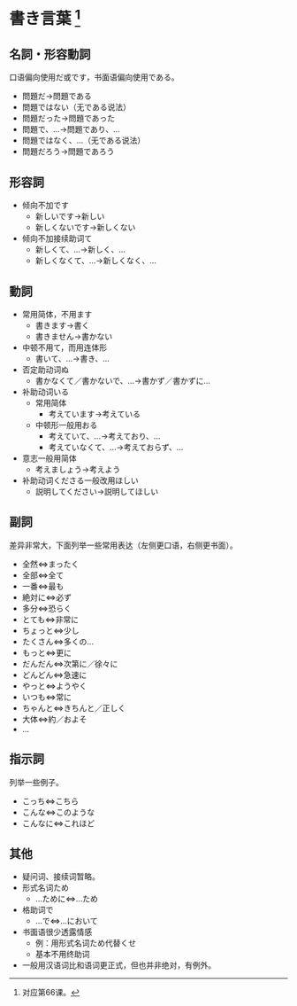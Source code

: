 # 書き言葉 [^title]


## 名詞・形容動詞

口语偏向使用だ或です，书面语偏向使用である。
- 問題だ→問題である
- 問題ではない（无である说法）
- 問題だった→問題であった
- 問題で、...→問題であり、...
- 問題ではなく、...（无である说法）
- 問題だろう→問題であろう

## 形容詞
- 倾向不加です
  - 新しいです→新しい
  - 新しくないです→新しくない
- 倾向不加接续助词て
  - 新しくて、...→新しく、...
  - 新しくなくて、...→新しくなく、...

## 動詞
- 常用简体，不用ます
  - 書きます→書く
  - 書きません→書かない
- 中顿不用て，而用连体形
  - 書いて、...→書き、...
- 否定助动词ぬ
  - 書かなくて／書かないで、...→書かず／書かずに...
- 补助动词いる
  - 常用简体
    - 考えています→考えている
  - 中顿形一般用おる
    - 考えていて、...→考えており、...
    - 考えていなくて、...→考えておらず、...
- 意志一般用简体
  - 考えましょう→考えよう
- 补助动词くださる一般改用ほしい
  - 説明してください→説明してほしい

## 副詞

差异非常大，下面列举一些常用表达（左侧更口语，右侧更书面）。
- 全然⇔まったく
- 全部⇔全て
- 一番⇔最も
- 絶対に⇔必ず
- 多分⇔恐らく
- とても⇔非常に
- ちょっと⇔少し
- たくさん⇔多くの...
- もっと⇔更に
- だんだん⇔次第に／徐々に
- どんどん⇔急速に
- やっと⇔ようやく
- いつも⇔常に
- ちゃんと⇔きちんと／正しく
- 大体⇔約／およそ
- ...

## 指示詞

列举一些例子。
- こっち⇔こちら
- こんな⇔このような
- こんなに⇔これほど

## 其他
- 疑问词、接续词暂略。
- 形式名词ため
  - ...ために⇔...ため
- 格助词で
  - ...で⇔...において
- 书面语很少透露情感
  - 例：用形式名词ため代替くせ
  - 基本不用终助词
- 一般用汉语词比和语词更正式，但也并非绝对，有例外。


[^title]: 对应第66课。



